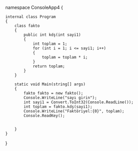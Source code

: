 namespace ConsoleApp4
{

    internal class Program
    {
        class fakto
        {
            public int kdş(int sayi1)
            {
                int toplam = 1;
                for (int i = 1; i <= sayi1; i++)
                {
                    toplam = toplam * i;
                }
                return toplam;
            }
        }
       
        static void Main(string[] args)
        {
            fakto fakto = new fakto();
            Console.WriteLine("sayı girin");
            int sayi1 = Convert.ToInt32(Console.ReadLine());
            int toplam = fakto.kdş(sayi1);
            Console.WriteLine("Faktöriyel:{0}", toplam);
            Console.ReadKey();


        }
    }
}
